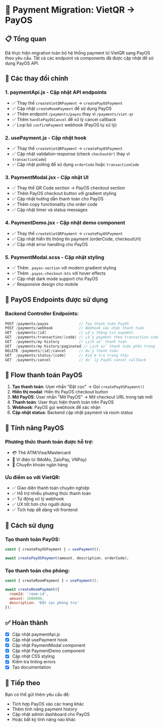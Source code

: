 # 🔄 Payment Migration: VietQR → PayOS

## 📋 Tổng quan
Đã thực hiện migration toàn bộ hệ thống payment từ VietQR sang PayOS theo yêu cầu. Tất cả các endpoint và components đã được cập nhật để sử dụng PayOS API.

## 🔧 Các thay đổi chính

### 1. **paymentApi.js** - Cập nhật API endpoints
- ✅ Thay thế `createVietQRPayment` → `createPayOSPayment`
- ✅ Cập nhật `createRoomPayment` để sử dụng PayOS
- ✅ Thêm endpoint `/payments/payos` thay vì `/payments/viet-qr`
- ✅ Thêm `handlePayOSCancel` để xử lý cancel callback
- ✅ Loại bỏ `confirmPayment` webhook (PayOS tự xử lý)

### 2. **usePayment.js** - Cập nhật hook
- ✅ Thay thế `createVietQRPayment` → `createPayOSPayment`
- ✅ Cập nhật validation response (check `checkoutUrl` thay vì `transactionCode`)
- ✅ Cập nhật polling để sử dụng `orderCode` hoặc `transactionCode`

### 3. **PaymentModal.jsx** - Cập nhật UI
- ✅ Thay thế QR Code section → PayOS checkout section
- ✅ Thêm PayOS checkout button với gradient styling
- ✅ Cập nhật hướng dẫn thanh toán cho PayOS
- ✅ Thêm copy functionality cho order code
- ✅ Cập nhật timer và status messages

### 4. **PaymentDemo.jsx** - Cập nhật demo component
- ✅ Thay thế `createVietQRPayment` → `createPayOSPayment`
- ✅ Cập nhật hiển thị thông tin payment (orderCode, checkoutUrl)
- ✅ Cập nhật error handling cho PayOS

### 5. **PaymentModal.scss** - Cập nhật styling
- ✅ Thêm `.payos-section` với modern gradient styling
- ✅ Thêm `.payos-checkout-btn` với hover effects
- ✅ Cập nhật dark mode support cho PayOS
- ✅ Responsive design cho mobile

## 🎯 PayOS Endpoints được sử dụng

### Backend Controller Endpoints:
```java
POST /payments/payos              // Tạo thanh toán PayOS
POST /payments/webhook            // Webhook xác nhận thanh toán
GET  /payments/{id}               // Lấy thông tin payment
GET  /payments/transaction/{code} // Lấy payment theo transaction code
GET  /payments/my-history         // Lịch sử thanh toán
GET  /payments/my-history/paginated // Lịch sử thanh toán phân trang
DELETE /payments/{id}/cancel      // Hủy thanh toán
GET  /payments/status/{code}      // Kiểm tra trạng thái
GET  /payments/cancel             // Xử lý PayOS cancel callback
```

## 🔄 Flow thanh toán PayOS

1. **Tạo thanh toán**: User nhấn "Đặt cọc" → Gọi `createPayOSPayment()`
2. **Hiển thị modal**: Hiển thị PayOS checkout button
3. **Mở PayOS**: User nhấn "Mở PayOS" → Mở checkout URL trong tab mới
4. **Thanh toán**: User thực hiện thanh toán trên PayOS
5. **Webhook**: PayOS gọi webhook để xác nhận
6. **Cập nhật status**: Backend cập nhật payment và room status

## 📱 Tính năng PayOS

### Phương thức thanh toán được hỗ trợ:
- 💳 Thẻ ATM/Visa/Mastercard
- 📱 Ví điện tử (MoMo, ZaloPay, VNPay)
- 🏦 Chuyển khoản ngân hàng

### Ưu điểm so với VietQR:
- ✅ Giao diện thanh toán chuyên nghiệp
- ✅ Hỗ trợ nhiều phương thức thanh toán
- ✅ Tự động xử lý webhook
- ✅ UX tốt hơn cho người dùng
- ✅ Tích hợp dễ dàng với frontend

## 🚀 Cách sử dụng

### Tạo thanh toán PayOS:
```javascript
const { createPayOSPayment } = usePayment();

await createPayOSPayment(amount, description, orderCode);
```

### Tạo thanh toán cho phòng:
```javascript
const { createRoomPayment } = usePayment();

await createRoomPayment({
  roomId: 'room-id',
  amount: 1000000,
  description: 'Đặt cọc phòng trọ'
});
```

## ✅ Hoàn thành
- [x] Cập nhật paymentApi.js
- [x] Cập nhật usePayment hook
- [x] Cập nhật PaymentModal component
- [x] Cập nhật PaymentDemo component
- [x] Cập nhật CSS styling
- [x] Kiểm tra linting errors
- [x] Tạo documentation

## 🔮 Tiếp theo
Bạn có thể gửi thêm yêu cầu để:
- Tích hợp PayOS vào các trang khác
- Thêm tính năng payment history
- Cập nhật admin dashboard cho PayOS
- Hoặc bất kỳ tính năng nào khác
